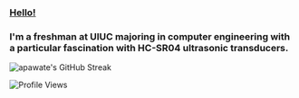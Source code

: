 ### [Hello!](https://apawate.github.io)

### I'm a freshman at UIUC majoring in computer engineering with a particular fascination with HC-SR04 ultrasonic transducers.

![apawate's GitHub Streak](https://github-readme-streak-stats.herokuapp.com/?user=apawate)

![Profile Views](https://komarev.com/ghpvc/?username=apawate)

